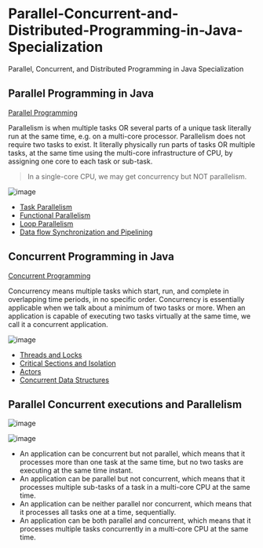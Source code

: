 # Parallel-Concurrent-and-Distributed-Programming-in-Java-Specialization
Parallel, Concurrent, and Distributed Programming in Java Specialization

## Parallel Programming in Java

[Parallel Programming](https://github.com/Jayash/Parallel-Concurrent-and-Distributed-Programming-in-Java-Specialization/tree/main/parallel%20programming%20in%20java)

Parallelism is when multiple tasks OR several parts of a unique task literally run at the same time, e.g. on a multi-core processor. Parallelism does not require two tasks to exist. It literally physically run parts of tasks OR multiple tasks, at the same time using the multi-core infrastructure of CPU, by assigning one core to each task or sub-task.

> In a single-core CPU, we may get concurrency but NOT parallelism.

![image](https://user-images.githubusercontent.com/7610065/153738608-aa5c6f7a-78a9-45d0-b385-77937267011f.png)

- [Task Parallelism](https://github.com/Jayash/Parallel-Concurrent-and-Distributed-Programming-in-Java-Specialization/tree/main/parallel%20programming%20in%20java/Task%20Parallelism)
- [Functional Parallelism](https://github.com/Jayash/Parallel-Concurrent-and-Distributed-Programming-in-Java-Specialization/tree/main/parallel%20programming%20in%20java/Functional%20Parallelism)
- [Loop Parallelism](https://github.com/Jayash/Parallel-Concurrent-and-Distributed-Programming-in-Java-Specialization/tree/main/parallel%20programming%20in%20java/Loop%20Parallelism)
- [Data flow Synchronization and Pipelining](https://github.com/Jayash/Parallel-Concurrent-and-Distributed-Programming-in-Java-Specialization/tree/main/parallel%20programming%20in%20java/Data%20flow%20Synchronization%20and%20Pipelining)

## Concurrent Programming in Java

[Concurrent Programming](https://github.com/Jayash/Parallel-Concurrent-and-Distributed-Programming-in-Java-Specialization/tree/main/Concurrent%20Programming%20in%20Java)

Concurrency means multiple tasks which start, run, and complete in overlapping time periods, in no specific order. Concurrency is essentially applicable when we talk about a minimum of two tasks or more. When an application is capable of executing two tasks virtually at the same time, we call it a concurrent application.

![image](https://user-images.githubusercontent.com/7610065/153738603-58918ed6-ba32-4cfe-99f3-cdc2bc1d0e53.png)

- [Threads and Locks](https://github.com/Jayash/Parallel-Concurrent-and-Distributed-Programming-in-Java-Specialization/tree/main/Concurrent%20Programming%20in%20Java/Threads%20and%20Locks)
- [Critical Sections and Isolation](https://github.com/Jayash/Parallel-Concurrent-and-Distributed-Programming-in-Java-Specialization/tree/main/Concurrent%20Programming%20in%20Java/Critical%20Sections%20and%20Isolation)
- [Actors](https://github.com/Jayash/Parallel-Concurrent-and-Distributed-Programming-in-Java-Specialization/tree/main/Actors)
- [Concurrent Data Structures](https://github.com/Jayash/Parallel-Concurrent-and-Distributed-Programming-in-Java-Specialization/tree/main/Concurrent%20Data%20Structures)


## Parallel Concurrent executions and Parallelism

![image](https://user-images.githubusercontent.com/7610065/153738620-ce5d5ad2-1373-4b63-a511-efc921cc5631.png)

![image](https://user-images.githubusercontent.com/7610065/153738637-262a58c1-348b-4587-983a-7ddb246f9444.png)

- An application can be concurrent but not parallel, which means that it processes more than one task at the same time, but no two tasks are executing at the same time instant.
- An application can be parallel but not concurrent, which means that it processes multiple sub-tasks of a task in a multi-core CPU at the same time.
- An application can be neither parallel nor concurrent, which means that it processes all tasks one at a time, sequentially.
- An application can be both parallel and concurrent, which means that it processes multiple tasks concurrently in a multi-core CPU at the same time.
